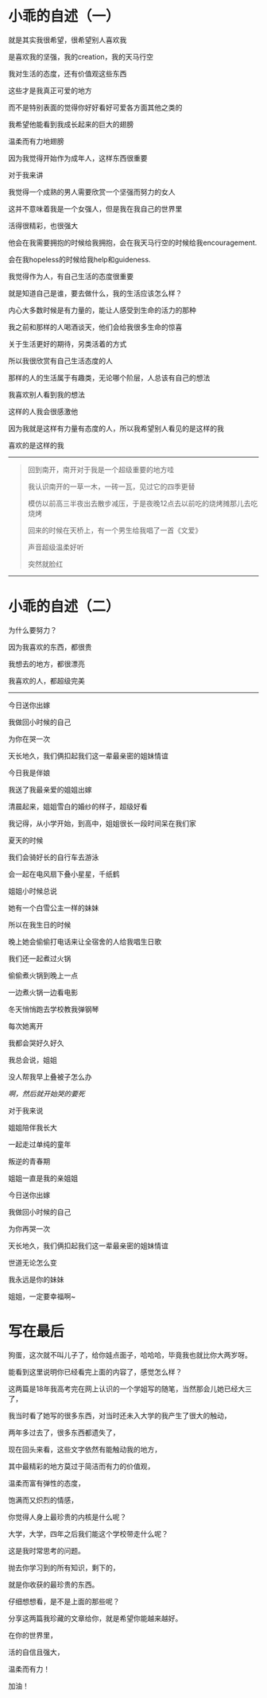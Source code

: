 # 小乖的自述（一）

就是其实我很希望，很希望别人喜欢我

是喜欢我的坚强，我的creation，我的天马行空

我对生活的态度，还有价值观这些东西

这些才是我真正可爱的地方

而不是特别表面的觉得你好好看好可爱各方面其他之类的

我希望他能看到我成长起来的巨大的翅膀

温柔而有力地翅膀

因为我觉得开始作为成年人，这样东西很重要

对于我来讲

我觉得一个成熟的男人需要欣赏一个坚强而努力的女人

这并不意味着我是一个女强人，但是我在我自己的世界里

活得很精彩，也很强大

他会在我需要拥抱的时候给我拥抱，会在我天马行空的时候给我encouragement.

会在我hopeless的时候给我help和guideness.

我觉得作为人，有自己生活的态度很重要

就是知道自己是谁，要去做什么，我的生活应该怎么样？

内心大多数时候是有力量的，能让人感受到生命的活力的那种

我之前和那样的人喝酒谈天，他们会给我很多生命的惊喜

关于生活更好的期待，另类活着的方式

所以我很欣赏有自己生活态度的人

那样的人的生活属于有趣类，无论哪个阶层，人总该有自己的想法

我喜欢别人看到我的想法

这样的人我会很感激他

因为我就是这样有力量有态度的人，所以我希望别人看见的是这样的我

喜欢的是这样的我

***

> 回到南开，南开对于我是一个超级重要的地方哇
>
> 我认识南开的一草一木，一砖一瓦，见过它的四季更替
>
> 模仿以前高三半夜出去散步减压，于是夜晚12点去以前吃的烧烤摊那儿去吃烧烤
>
> 回来的时候在天桥上，有一个男生给我唱了一首《文爱》
>
> 声音超级温柔好听
>
> 突然就脸红

***



# 小乖的自述（二）

为什么要努力？

因为我喜欢的东西，都很贵

我想去的地方，都很漂亮

我喜欢的人，都超级完美

---

今日送你出嫁

我做回小时候的自己

为你在哭一次

天长地久，我们俩扣起我们这一辈最亲密的姐妹情谊

今日我是伴娘

我送了我最亲爱的姐姐出嫁

清晨起来，姐姐雪白的婚纱的样子，超级好看

我记得，从小学开始，到高中，姐姐很长一段时间呆在我们家

夏天的时候

我们会骑好长的自行车去游泳

会一起在电风扇下叠小星星，千纸鹤

姐姐小时候总说

她有一个白雪公主一样的妹妹

所以在我生日的时候

晚上她会偷偷打电话来让全宿舍的人给我唱生日歌

我们还一起煮过火锅

偷偷煮火锅到晚上一点

一边煮火锅一边看电影

冬天悄悄跑去学校教我弹钢琴

每次她离开

我都会哭好久好久

我总会说，姐姐

没人帮我早上叠被子怎么办

*啊，然后就开始哭的要死*

对于我来说

姐姐陪伴我长大

一起走过单纯的童年

叛逆的青春期

姐姐一直是我的亲姐姐

今日送你出嫁

我做回小时候的自己

为你再哭一次

天长地久，我们俩扣起我们这一辈最亲密的姐妹情谊

世道无论怎么变

我永远是你的妹妹

姐姐，一定要幸福啊~

# 写在最后

狗蛋，这次就不叫儿子了，给你娃点面子，哈哈哈，毕竟我也就比你大两岁呀。

能看到这里说明你已经看完上面的内容了，感觉怎么样？

这两篇是18年我高考完在网上认识的一个学姐写的随笔，当然那会儿她已经大三了，

我当时看了她写的很多东西，对当时还未入大学的我产生了很大的触动，

两年多过去了，很多东西都遗失了，

现在回头来看，这些文字依然有能触动我的地方，

其中最精彩的地方莫过于简洁而有力的价值观，

温柔而富有弹性的态度，

饱满而又炽烈的情感，

你觉得人身上最珍贵的内核是什么呢？

大学，大学，四年之后我们能这个学校带走什么呢？

这是我时常思考的问题。

抛去你学习到的所有知识，剩下的，

就是你收获的最珍贵的东西。

仔细想想看，是不是上面的那些呢？

分享这两篇我珍藏的文章给你，就是希望你能越来越好。

在你的世界里，

活的自信且强大，

温柔而有力！

加油！






